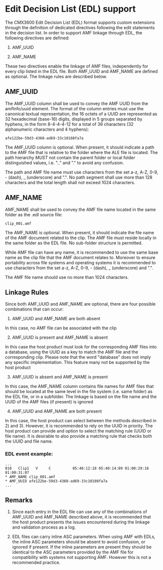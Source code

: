 # Edit Decision List (EDL) support

The CMX3600 Edit Decision List (EDL) format supports custom extensions through the definition of dedicated directives following the edit statements in the decision list. In order to support AMF linkage through EDL, the following directives are defined:

1. AMF_UUID

2. AMF_NAME

These two directives enable the linkage of AMF files, independently for every clip listed in the EDL file. Both AMF_UUID and AMF_NAME are defined as optional. The linkage rules are described below.

## AMF_UUID

The AMF_UUID column shall be used to convey the AMF UUID from the amfInfo/uuid element. The format of the column entries must use the canonical textual representation, the 16 octets of a UUID are represented as 32 hexadecimal (base-16) digits, displayed in 5 groups separated by hyphens, in the form 8-4-4-4-12 for a total of 36 characters (32 alphanumeric characters and 4 hyphens):

~~~
afe122be-59d3-4360-ad69-33c10108fa7a
~~~

The AMF_UUID column is optional. When present, it should indicate a path to the AMF file that is relative to the folder where the ALE file is located. The path hierarchy *MUST* not contain the parent folder or local folder distinguished values, i.e. ".." and "." to avoid any confusion.

The path and AMF file name must use characters from the set a-z, A-Z, 0-9, - (dash), _ (underscore) and ".".
No path segment shall use more than 128 characters and the total length shall not exceed 1024 characters.

## AMF_NAME

AMF_NAME shall be used to convey the AMF file name located in the same folder as the .edl source file:

~~~
clip_001.amf
~~~

The AMF_NAME is optional. When present, it should indicate the file name of the AMF document related to the clip. The AMF file must reside locally in the same folder as the EDL file. No sub-folder structure is permitted.

While AMF file can have any name, it is recommended to use the same base name as the clip file that the AMF document relates to. Moreover to ensure portability across file systems and operating systems it is recommended to use characters from the set a-z, A-Z, 0-9, - (dash), _ (underscore) and ".".

The AMF file name should use no more than 1024 characters.

## Linkage Rules

Since both AMF_UUID and AMF_NAME are optional, there are four possible combinations that can occur:

1. AMF_UUID and AMF_NAME are both absent

In this case, no AMF file can be associated with the clip

2. AMF_UUID is present and AMF_NAME is absent

In this case the host product must look for the corresponding AMF files into a database, using the UUID as a key to match the AMF file and the corresponding clip. Please note that the word "database" does not imply any specific implementation. This feature many not be supported by the host product

3. AMF_UUID is absent and AMF_NAME is present

In this case, the AMF_NAME column contains file names for AMF files that should be located at the same level in the file system (i.e. same folder) as the EDL file, or in a subfolder. The linkage is based on the file name and the UUID of the AMF files (if present) is ignored

4. AMF_UUID and AMF_NAME are both present

In this case, the host product can select between the methods described in 2) and 3). However, it is recommended to rely on the UUID in priority. The host product can provide and option to select the matching rule (UUID or file name). It is desirable to also provide a matching rule that checks both the UUID and file name.

### EDL event example:

~~~
...
010   Clip1   V     C          05:40:12:18 05:40:14:09 01:00:29:16 01:00:31:07
* AMF_NAME clip_001.amf
* AMF_UUID afe122be-59d3-4360-ad69-33c10108fa7a
...
~~~

## Remarks

1. Since each entry in the EDL file can use any of the combinations of AMF_UUID and AMF_NAME described above, it is recommended that the host product presents the issues encountered during the linkage and validation process as a log.

2. EDL files can carry inline ASC parameters. When using AMF with EDLs, the inline ASC parameters should be absent to avoid confusion, or ignored if present. If the inline parameters are present they should be identical to the ASC parameters provided by the AMF file for compatibility with systems not supporting AMF. However this is not a recommended practice.

